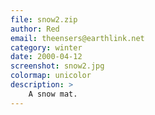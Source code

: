 ```yaml
---
file: snow2.zip
author: Red
email: theensers@earthlink.net
category: winter
date: 2000-04-12
screenshot: snow2.jpg
colormap: unicolor
description: >
    A snow mat.
---
```

